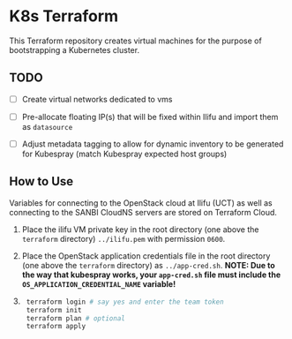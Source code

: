 # K8s Terraform

This Terraform repository creates virtual machines for the purpose of bootstrapping a Kubernetes cluster.

## TODO

- [ ] Create virtual networks dedicated to vms
- [ ] Pre-allocate floating IP(s) that will be fixed within Ilifu and import them as `datasource`
- [ ] Adjust metadata tagging to allow for dynamic inventory to be generated for Kubespray (match Kubespray expected host groups)


## How to Use

Variables for connecting to the OpenStack cloud at Ilifu (UCT) as well as connecting to the SANBI CloudNS servers are stored on Terraform Cloud.

1. Place the ilifu VM private key in the root directory (one above the `terraform` directory) `../ilifu.pem` with permission `0600`.

2. Place the OpenStack application credentials file in the root directory (one above the `terraform` directory) as `../app-cred.sh`. **NOTE: Due to the way that kubespray works, your `app-cred.sh` file must include the `OS_APPLICATION_CREDENTIAL_NAME` variable!**

3. ```bash
    terraform login # say yes and enter the team token
    terraform init
    terraform plan # optional
    terraform apply
    ```